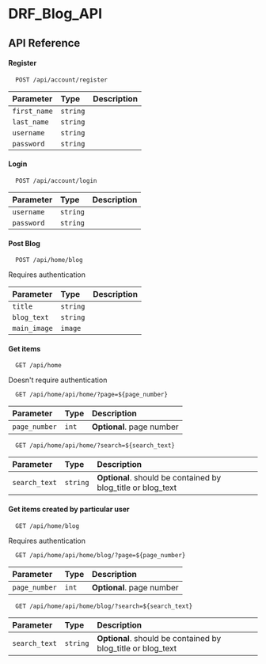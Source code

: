 
# DRF_Blog_API




## API Reference

#### Register

```http
  POST /api/account/register
```

| Parameter | Type     | Description                |
| :-------- | :------- | :------------------------- |
| `first_name` | `string` |  |
| `last_name` | `string` |  |
| `username` | `string` |  |
| `password` | `string` |  |

#### Login

```http
  POST /api/account/login
```

| Parameter | Type     | Description                |
| :-------- | :------- | :------------------------- |
| `username` | `string` |  |
| `password` | `string` |  |

#### Post Blog

```http
  POST /api/home/blog
```
Requires authentication

| Parameter | Type     | Description                       |
| :-------- | :------- | :-------------------------------- |
| `title`      | `string` |  |
| `blog_text`      | `string` |  |
| `main_image`      | `image` |  |

#### Get items

```http
  GET /api/home
```
Doesn't require authentication

```http
  GET /api/home/api/home/?page=${page_number}
```
| Parameter | Type     | Description                       |
| :-------- | :------- | :-------------------------------- |
| `page_number`      | `int` | **Optional**. page number |

```http
  GET /api/home/api/home/?search=${search_text}
```
| Parameter | Type     | Description                       |
| :-------- | :------- | :-------------------------------- |
| `search_text`      | `string` | **Optional**. should be contained by blog_title or blog_text |

#### Get items created by particular user

```http
  GET /api/home/blog
```
Requires authentication


```http
  GET /api/home/api/home/blog/?page=${page_number}
```
| Parameter | Type     | Description                       |
| :-------- | :------- | :-------------------------------- |
| `page_number`      | `int` | **Optional**. page number |

```http
  GET /api/home/api/home/blog/?search=${search_text}
```
| Parameter | Type     | Description                       |
| :-------- | :------- | :-------------------------------- |
| `search_text`      | `string` | **Optional**. should be contained by blog_title or blog_text |


